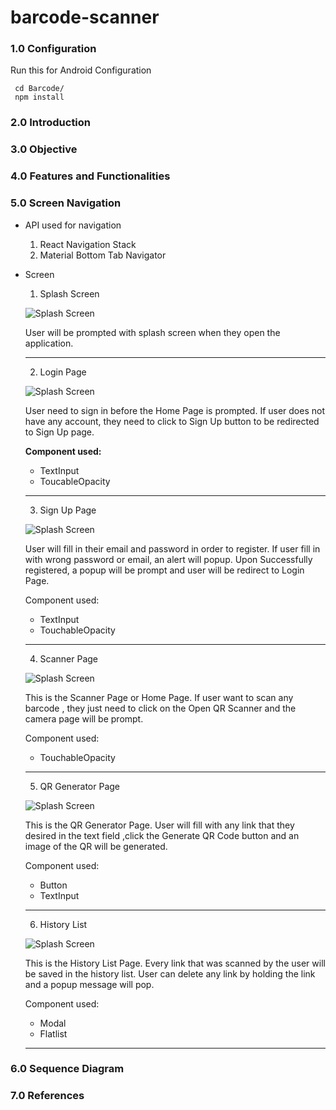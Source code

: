# barcode-scanner

### 1.0 Configuration
Run this for Android Configuration
```
 cd Barcode/
 npm install
```
 
### 2.0 Introduction
### 3.0 Objective
### 4.0 Features and Functionalities
### 5.0 Screen Navigation
* API used for navigation
    1. React Navigation Stack
    2. Material Bottom Tab Navigator
    
* Screen
    1. Splash Screen
    
     ![Splash Screen](https://raw.githubusercontent.com/muhdlaziem/barcode-scanner/master/Barcode/images/icon.png)
    
    User will be prompted with splash screen when they open the application.
    _____________________
    2. Login Page
    
     ![Splash Screen](https://raw.githubusercontent.com/muhdlaziem/barcode-scanner/master/Barcode/images/icon.png)
    
    User need to sign in before the Home Page is prompted. If user does not have any account, they need to click to Sign Up button to be redirected to Sign Up page.
    
    **Component used:** 
    + TextInput
    + ToucableOpacity
    _____________________
    
    
    3. Sign Up Page
    
     ![Splash Screen](https://raw.githubusercontent.com/muhdlaziem/barcode-scanner/master/Barcode/images/icon.png)
    
    User will fill in their email and password in order to register. If user fill in with wrong password or email, an alert will popup. Upon Successfully registered, a popup will be prompt and user will be redirect to Login Page.
    
    Component used:
    + TextInput
    + TouchableOpacity
    _____________________


    4. Scanner Page
    
    ![Splash Screen](https://raw.githubusercontent.com/muhdlaziem/barcode-scanner/master/Barcode/images/icon.png)
    
    This is the Scanner Page or Home Page. If user want to scan any barcode , they just need to click on the Open QR Scanner and the camera page will be prompt.
    
    Component used:
    + TouchableOpacity
    _____________________
        
        
    5. QR Generator Page
    
    ![Splash Screen](https://raw.githubusercontent.com/muhdlaziem/barcode-scanner/master/Barcode/images/icon.png)
    
    This is the QR Generator Page. User will fill with any link that they desired in the text field ,click the Generate QR Code button and an image of the QR will be generated.
    
    Component used:
    + Button
    + TextInput
    _____________________


    6. History List
    
    ![Splash Screen](https://raw.githubusercontent.com/muhdlaziem/barcode-scanner/master/Barcode/images/icon.png)
    
    This is the History List Page. Every link that was scanned by the user will be saved in the history list. User can delete any link by holding the link and a popup message will pop.
    
    Component used:
    + Modal
    + Flatlist
        
    _____________________
        
### 6.0 Sequence Diagram
### 7.0 References
